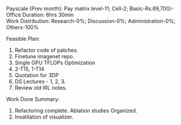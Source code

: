 Payscale (Prev month): Pay matrix level-11; Cell-2; Basic-Rs.69,700/-\
Office Duration: 6hrs 30min\
Work Distribution: Research-0%; Discussion-0%; Administration-0%; Others-100%

Feasible Plan:
1. Refactor code of patches. 
2. Finetune imagenet repo. 
3. Single GPU TFLOPs Optimization
4. 2-T15, 1-T14
5. Quotation for 3DP
6. DS Lectures - 1, 2, 3. 
7. Review old IRL notes.

Work Done Summary:
1. Refactoring complete. Ablation studies Organized. 
2. Insatllation of visualizer.
